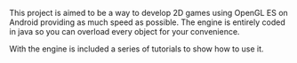 This project is aimed to be a way to develop 2D games using OpenGL ES on Android providing as much speed as possible.
The engine is entirely coded in java so you can overload every object for your convenience.

With the engine is included a series of tutorials to show how to use it.